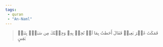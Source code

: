 ```yaml
---
tags: 
 - quran 
 - "An-Naml"
---
```


> فَمَكَثَ غَيۡرَ بَعِيدٖ فَقَالَ أَحَطتُ بِمَا لَمۡ تُحِطۡ بِهِۦ وَجِئۡتُكَ مِن سَبَإِۭ بِنَبَإٖ يَقِينٍ
